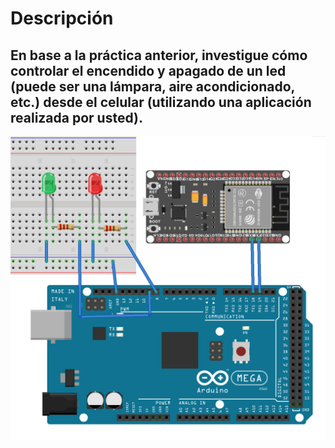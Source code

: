 # Descripción
## En base a la práctica anterior, investigue cómo controlar el encendido y apagado de un led (puede ser una lámpara, aire acondicionado, etc.) desde el celular (utilizando una aplicación realizada por usted).

![Practicas 21 WIFI](https://github.com/RETBOT/Practicas-Sistemas-programables/blob/master/Unidad%205/Practica_21_InvestigacionWifi/Practica_21_InvestigacionWifi.png)
